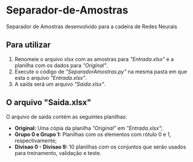 # Separador-de-Amostras
Separador de Amostras desenvolvido para a cadeira de Redes Neurais

## Para utilizar
1. Renomeie o arquivo xlsx com as amostras para _"Entrada.xlsx"_ e a planilha com os dados para _"Original"_.
2. Execute o código de _"SeparadorAmostras.py"_ na mesma pasta em que esta o arquivo _"Entrada.xlsx"_.
3. A saída será um arquivo _"Saida.xlsx"_.

## O arquivo "Saida.xlsx"
O arquivo de saida contém as seguintes planilhas:
* **Original:** Uma cópia da planilha _"Original"_ em _"Entrada.xlsx"_;
* **Grupo 0 e Grupo 1:** Planilhas com os elementos com rótulo 0 e 1, respectivamente;
* **Divisao 0 - Divisao 9:** 10 planilhas com os conjuntos que serão usados para treinamento, validação e teste.

